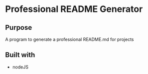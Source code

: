 # Professional README Generator

## Purpose
A program to generate a professional README.md for projects
## Built with
- nodeJS

